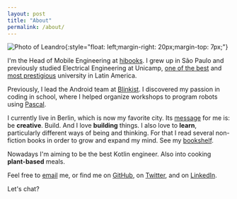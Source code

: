 ```yaml
---
layout: post
title: "About"
permalink: /about/
---
```


![Photo of Leandro](../assets/leandro-headshot.jpg){:style="float: left;margin-right: 20px;margin-top: 7px;"}

I'm the Head of Mobile Engineering at [hibooks](https://www.hibooks.com/). I grew up in São Paulo and previously studied Electrical Engineering at Unicamp, [one of the best](https://www.topuniversities.com/university-rankings/brics-rankings/2014/) and [most prestigious](https://www.timeshighereducation.com/world-university-rankings/2018/latin-america-university-rankings/) university in Latin America.

Previously, I lead the Android team at [Blinkist](https://www.blinkist.com/). I discovered my passion in coding in school, where I helped organize workshops to program robots using [Pascal](https://en.wikipedia.org/wiki/Pascal_(programming_language)).

I currently live in Berlin, which is now my favorite city. Its [message](http://www.paulgraham.com/cities.html) for me is: be **creative**. Build. And I love **building** things. I also love to **learn**, particularly different ways of being and thinking. For that I read several non-fiction books in order to grow and expand my mind. See my [bookshelf](/bookshelf).

Nowadays I'm aiming to be the best Kotlin engineer. Also into cooking **plant-based** meals.

Feel free to [email](mailto:lfavarin+site@gmail.com?subject=Hi!) me, or find me on [GitHub](https://github.com/leandrofavarin/), on [Twitter](https://twitter.com/leandrofavarin/), and on [LinkedIn](https://www.linkedin.com/in/leandrofavarin/).

Let's chat?
